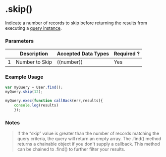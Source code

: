 # .skip()

Indicate a number of records to skip before returning the results from executing a [query instance](http://sailsjs.com/documentation/reference/waterline-orm/queries).


### Parameters
|   |     Description     | Accepted Data Types | Required ? |
|---|---------------------|---------------------|------------|
| 1 |  Number to Skip     |      ((number))          | Yes        |

### Example Usage

```javascript
var myQuery = User.find();
myQuery.skip(12);

myQuery.exec(function callBack(err,results){
    console.log(results)
    });

```
### Notes
> If the &ldquo;skip&rdquo; value is greater than the number of records matching the query criteria, the query will return an empty array.
> The .find() method returns a chainable object if you don't supply a callback.  This method can be chained to .find() to further filter your results.


<docmeta name="displayName" value=".skip()">
<docmeta name="pageType" value="method">
